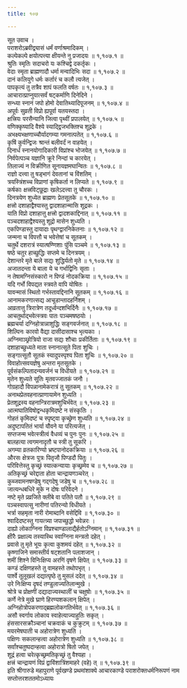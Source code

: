 ```yaml
---
title: १०७

---
```

सूत उवाच ।  
पराशरोऽब्रवीद्व्यासं धर्मं वर्णाश्रमादिकम् ।  
कल्पेकल्पे क्षयोत्पत्त्या क्षीयन्ते नु प्रजादयः ॥ १,१०७.१ ॥  
श्रुतिः स्मृतिः सदाचरो यः कश्चिद्वे दकर्तृकः ।  
वेदाः स्मृता ब्राह्मणादौ धर्मा मन्वादिभिः सदा ॥ १,१०७.२ ॥  
दानं कलियुगे धर्मः कर्तारं च कलौ त्यजेत् ।  
पापकृत्यं तु तत्रैव शापं फलति वर्षतः ॥ १,१०७.३ ॥  
आचारात्प्राप्नुयात्सर्वं षट्कर्माणि दिनेदिने ।  
सन्ध्या स्नानं जपो होमो देवातिथ्यादिपूजनम् ॥ १,१०७.४ ॥  
अपूर्वः सुव्रती विप्रो ह्यपूर्वा यतयस्तदा ।  
क्षत्त्रियः परसैन्यानि जित्वा पृथ्वीं प्रपालयेत् ॥ १,१०७.५ ॥  
वणिक्कृष्यादि वैश्ये स्याद्द्विजभक्तिश्च शूद्रके ।  
अभक्ष्यभक्षणाच्चौर्यादगम्या गमनात्पतेत् ॥ १,१०७.६ ॥  
कृषिं कुर्वन्द्विजः श्रान्तं बलीवर्दं न वाहयेत् ।  
दिनार्धं स्नानयोगादिकारी विप्रांश्च भोजयेत् ॥ १,१०७.७ ॥  
निर्वपेत्पञ्च यज्ञानि क्रूरे निन्दां च कारयेत् ।  
तिलाज्यं न विक्रीणित सूनायज्ञमघान्वितः ॥ १,१०७.८ ॥  
राज्ञो दत्त्वा तु षड्भागं देवतानां च विंशतिम् ।  
त्रयस्त्रिंशच्च विप्राणां कृषिकर्ता न लिप्यते ॥ १,१०७.९ ॥  
कर्षकाः क्षत्त्रविट्छूद्राः खलेऽदत्त्वा तु चौरकः ।  
दिनत्रयेण शुध्येत ब्राह्मणः प्रेतसूतके ॥ १,१०७.१० ॥  
क्षत्त्रो दशाहाद्वैश्यास्तु द्वादशाहान्मासि शूद्रकः ।  
याति विप्रो दशाहात्तु क्षत्त्रो द्वादशकाद्दिनात् ॥ १,१०७.११ ॥  
पञ्चदशाहाद्वैश्यस्तु शूद्रो मासेन शुध्यति ।  
एकपिण्डास्तु दायादाः पृथग्द्वारनिकेतनाः ॥ १,१०७.१२ ॥  
जन्मना च विपत्तौ च भवेत्तेषां च सूतकम् ।  
चतुर्थे दशरात्रं स्यात्षण्णिशाः पुंसि पञ्चमे ॥ १,१०७.१३ ॥  
षष्ठे चतुर हाच्छुद्धिः सप्तमे च दिनत्रयम् ।  
देशान्तरे मृते बाले सद्यः शुद्धिर्यतो मृते ॥ १,१०७.१४ ॥  
अजातदन्ता ये बाला ये च गर्भाद्विनिः सृताः ।  
न तेषामग्निसंस्कारो न पिण्डं नोदकक्रिया ॥ १,१०७.१५ ॥  
यदि गर्भो विपद्यत स्त्रवते वापि योषितः ।  
यावन्मासं स्थितो गर्भस्तावद्दिनानि सूतकम् ॥ १,१०७.१६ ॥  
आनामकरणात्सद्य आचूडान्तादहर्निशम् ।  
आव्रतात्तु त्रिरात्रेण तदूर्ध्वन्दशभिर्दिनैः ॥ १,१०७.१७ ॥  
आचतुर्थाद्भवेत्स्त्रवः पातः पञ्चमषष्ठयोः ।  
ब्रह्मचर्या दग्निहोत्रान्नाशुद्धिः सङ्गवर्जनात् ॥ १,१०७.१८ ॥  
शिल्पिनः कारवो वैद्या दासीदासाश्च भृत्यकाः ।  
अग्निमाञ्छ्रोत्रियो राजा सद्यः शौचाः प्रकीर्तिताः ॥ १,१०७.१९ ॥  
दशाहाच्छुध्यते माता स्नानात्सूते पिता शुचिः ।  
सङ्गात्सूतौ सूतकं स्यादुपस्पृश्य पिता शुचिः ॥ १,१०७.२० ॥  
विवाहोत्सवयज्ञेषु अन्तरा मृतसूतके ।  
पूर्वसंकल्पितादन्यवर्जनं च विधीयते ॥ १,१०७.२१ ॥  
मृतेन शुध्यते सूतिः मृतवज्जातकं जनौ ।  
गोग्रहादौ विपन्नानामेकरात्रं तु सूतकम् ॥ १,१०७.२२ ॥  
अनाथप्रेतवहनात्प्राणायामेन शुध्यति ।  
प्रेतशूद्रस्य वहनान्त्रिरात्रमशुचिर्भवेत् ॥ १,१०७.२३ ॥  
आत्मघातिविषोद्वन्धकृमिदष्टे न संस्कृतिः ।  
गोहतं कृमिदष्टं च स्पृष्ट्वा कृच्छ्रेण शुध्यति ॥ १,१०७.२४ ॥  
अदुष्टापतितं भार्या यौवने या परित्यजेत् ।  
सप्तजन्म भवेत्स्त्रीत्वं वैधव्यं च पुनः पुनः ॥ १,१०७.२५ ॥  
बालहत्या त्वगमनादृतौ च स्त्री तु सूकरि ।  
अगम्या व्रतकारिण्यो भ्रष्टपानोदकक्रियाः ॥ १,१०७.२६ ॥  
औरसः क्षेत्रजः पुत्रः पितृजौ पिण्डदौ पितुः ।  
परिवित्तेस्तु कृच्छ्रं स्यात्कन्यायाः कृच्छ्रमेव च ॥ १,१०७.२७ ॥  
अतिकृच्छ्रं चरेद्दाता होता चान्द्रायणञ्चरेत् ।  
कुब्जवामनषण्डेषु गद्गदेषु जडेषु च ॥ १,१०७.२८ ॥  
जात्यन्धबधिरे मूके न दोषः परिवेदने ।  
नष्टे मृते प्रव्रजिते क्लीबे वा पतिते पतौ ॥ १,१०७.२९ ॥  
पञ्चस्वापत्सु नारीणां पतिरन्यो विधीयते ।  
भर्त्रा सहमृता नारी रोमाब्दानि वसेद्दिवि ॥ १,१०७.३० ॥  
श्वादिदष्टस्तु गायत्त्र्या जपाच्छुद्धो भवेन्नरः ।  
दाह्यो लोकाग्निना विप्रश्चाण्डालाद्यैर्हतोऽग्निमान् ॥ १,१०७.३१ ॥  
क्षीरैः प्रक्षाल्य तस्यास्थि स्वाग्निना मन्त्रतो दहेत् ।  
प्रवासे तु मृते भूयः कृत्वा कुशमयं दहेत् ॥ १,१०७.३२ ॥  
कृष्णाजिने समास्तीर्य षट्शतानि पलाशजान् ।  
शमीं शिश्ने विनिःक्षिप्य अरणिं वृषणे क्षिपेत् ॥ १,१०७.३३ ॥  
कण्डं दक्षिणहस्ते तु वामहस्ते तथोपभृत् ।  
पार्श्वे तूलूखलं दद्यात्पृष्ठे तु मुसलं ददेत् ॥ १,१०७.३४ ॥  
उरे निःक्षिप्य दृषदं तण्डुलाज्यतिलान्मुखे ।  
श्रोत्रे च प्रोक्षणीं दद्यादाज्यस्थालीं च चक्षुषोः ॥ १,१०७.३५ ॥  
कर्णे नेत्रे मुखे घ्राणे हिरण्यशकलान् क्षिपेत् ।  
अग्निहोत्रोपकरणाद्ब्रह्मलोकगतिर्भवेत् ॥ १,१०७.३६ ॥  
असौ स्वर्गाय लोकाय स्वाहेत्याज्याहुतिः सकृत् ।  
हंससारसक्रौञ्चानां चक्रवाकं च कुक्रुटम् ॥ १,१०७.३७ ॥  
मयरमेषघाती च अहोरात्रेण शुध्यति ।  
पक्षिणः सकलान्हत्वा अहोरात्रेण शुध्यति ॥ १,१०७.३८ ॥  
सर्वांश्चतुष्पदान्हत्वा अहोरात्रो षितो जपेत् ।  
शूद्रं हत्वा चरेत्कृच्छ्रमतिकृच्छ्रं तु वैश्यहा ।  
क्षत्त्रं चान्द्रायणं विप्रं द्वाविंशात्रिंशमाहरे (वहे) त् ॥ १,१०७.३९ ॥  
इति श्रीगारुडे महापुराणे पूर्वखण्डे प्रथमांशाक्ये आचारकाण्डे पराशरोक्तधर्मनिरूपणं नाम सप्तोत्तरशततमोऽध्यायः